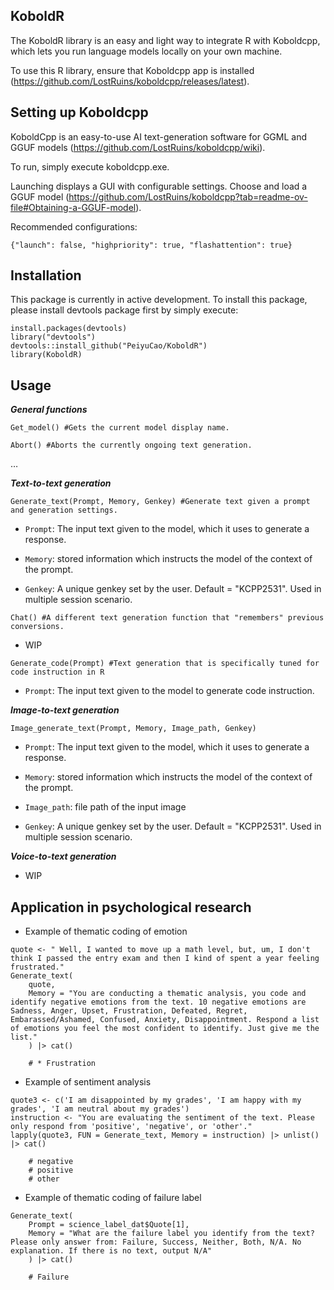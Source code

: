 **KoboldR**
-
The KoboldR library is an easy and light way to integrate R with Koboldcpp, which lets you run language models locally on your own machine.

To use this R library, ensure that Koboldcpp app is installed (https://github.com/LostRuins/koboldcpp/releases/latest). 

**Setting up Koboldcpp**
-
KoboldCpp is an easy-to-use AI text-generation software for GGML and GGUF models (https://github.com/LostRuins/koboldcpp/wiki). 

To run, simply execute koboldcpp.exe.

Launching displays a GUI with configurable settings. Choose and load a GGUF model (https://github.com/LostRuins/koboldcpp?tab=readme-ov-file#Obtaining-a-GGUF-model). 

Recommended configurations: 
```
{"launch": false, "highpriority": true, "flashattention": true}
```

**Installation**
-
This package is currently in active development.
To install this package, please install devtools package first by simply execute:
```
install.packages(devtools)
library("devtools")
devtools::install_github("PeiyuCao/KoboldR")
library(KoboldR)
```

**Usage**
-
_**General functions**_

	Get_model() #Gets the current model display name.
	
	Abort() #Aborts the currently ongoing text generation.
…

_**Text-to-text generation**_
```
Generate_text(Prompt, Memory, Genkey) #Generate text given a prompt and generation settings. 
```
- `Prompt`: The input text given to the model, which it uses to generate a response.

- `Memory`: stored information which instructs the model of the context of the prompt.

- `Genkey`: A unique genkey set by the user. Default = "KCPP2531". Used in multiple session scenario.
```
Chat() #A different text generation function that "remembers" previous conversions.
```
- WIP
```
Generate_code(Prompt) #Text generation that is specifically tuned for code instruction in R
```
- `Prompt`: The input text given to the model to generate code instruction.

_**Image-to-text generation**_
```
Image_generate_text(Prompt, Memory, Image_path, Genkey)
```
- `Prompt`: The input text given to the model, which it uses to generate a response.

- `Memory`: stored information which instructs the model of the context of the prompt.

- `Image_path`: file path of the input image

- `Genkey`: A unique genkey set by the user. Default = "KCPP2531". Used in multiple session scenario.

_**Voice-to-text generation**_

- WIP

**Application in psychological research**
-
- Example of thematic coding of emotion
```
quote <- " Well, I wanted to move up a math level, but, um, I don't think I passed the entry exam and then I kind of spent a year feeling frustrated."
Generate_text(
	quote,
	Memory = "You are conducting a thematic analysis, you code and identify negative emotions from the text. 10 negative emotions are Sadness, Anger, Upset, Frustration, Defeated, Regret, Embarassed/Ashamed, Confused, Anxiety, Disappointment. Respond a list of emotions you feel the most confident to identify. Just give me the list."
	) |> cat()
  
	# * Frustration
```
- Example of sentiment analysis 
```
quote3 <- c('I am disappointed by my grades', 'I am happy with my grades', 'I am neutral about my grades')
instruction <- "You are evaluating the sentiment of the text. Please only respond from 'positive', 'negative', or 'other'."
lapply(quote3, FUN = Generate_text, Memory = instruction) |> unlist() |> cat()

	# negative 
	# positive 
	# other
```
- Example of thematic coding of failure label
```
Generate_text(
	Prompt = science_label_dat$Quote[1],
	Memory = "What are the failure label you identify from the text? Please only answer from: Failure, Success, Neither, Both, N/A. No explanation. If there is no text, output N/A"
	) |> cat()
  
	# Failure
```
















